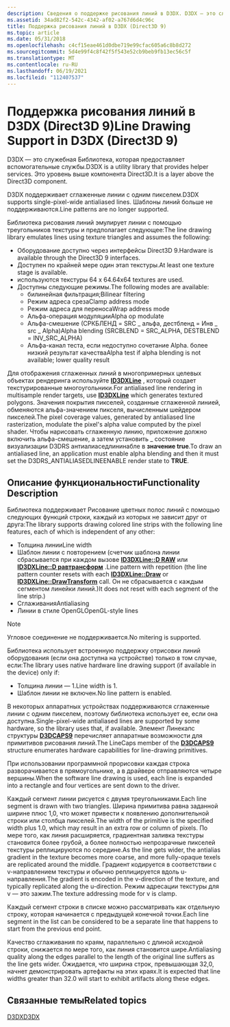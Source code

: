 ```yaml
---
description: Сведения о поддержке рисования линий в D3DX. D3DX — это служебная Библиотека, которая предоставляет вспомогательные службы. Это уровень выше компонента Direct3D.
ms.assetid: 34ad82f2-542c-4342-af02-a767d6d4c96c
title: Поддержка рисования линий в D3DX (Direct3D 9)
ms.topic: article
ms.date: 05/31/2018
ms.openlocfilehash: c4cf15eae461d0dbe719e99cfac605a6c8b8d272
ms.sourcegitcommit: 5d4e99f4c8f42f5f543e52cb9beb9fb13ec56c5f
ms.translationtype: MT
ms.contentlocale: ru-RU
ms.lasthandoff: 06/19/2021
ms.locfileid: "112407537"
---
```

# <a name="line-drawing-support-in-d3dx-direct3d-9"></a><span data-ttu-id="27eeb-105">Поддержка рисования линий в D3DX (Direct3D 9)</span><span class="sxs-lookup"><span data-stu-id="27eeb-105">Line Drawing Support in D3DX (Direct3D 9)</span></span>

<span data-ttu-id="27eeb-106">D3DX — это служебная Библиотека, которая предоставляет вспомогательные службы.</span><span class="sxs-lookup"><span data-stu-id="27eeb-106">D3DX is a utility library that provides helper services.</span></span> <span data-ttu-id="27eeb-107">Это уровень выше компонента Direct3D.</span><span class="sxs-lookup"><span data-stu-id="27eeb-107">It is a layer above the Direct3D component.</span></span>

<span data-ttu-id="27eeb-108">D3DX поддерживает сглаженные линии с одним пикселем.</span><span class="sxs-lookup"><span data-stu-id="27eeb-108">D3DX supports single-pixel-wide antialiased lines.</span></span> <span data-ttu-id="27eeb-109">Шаблоны линий больше не поддерживаются.</span><span class="sxs-lookup"><span data-stu-id="27eeb-109">Line patterns are no longer supported.</span></span>

<span data-ttu-id="27eeb-110">Библиотека рисования линий эмулирует линии с помощью треугольников текстуры и предполагает следующее:</span><span class="sxs-lookup"><span data-stu-id="27eeb-110">The line drawing library emulates lines using texture triangles and assumes the following:</span></span>

-   <span data-ttu-id="27eeb-111">Оборудование доступно через интерфейсы Direct3D 9.</span><span class="sxs-lookup"><span data-stu-id="27eeb-111">Hardware is available through the Direct3D 9 interfaces.</span></span>
-   <span data-ttu-id="27eeb-112">Доступен по крайней мере один этап текстуры.</span><span class="sxs-lookup"><span data-stu-id="27eeb-112">At least one texture stage is available.</span></span>
-   <span data-ttu-id="27eeb-113">используются текстуры 64 x 64.</span><span class="sxs-lookup"><span data-stu-id="27eeb-113">64x64 textures are used.</span></span>
-   <span data-ttu-id="27eeb-114">Доступны следующие режимы.</span><span class="sxs-lookup"><span data-stu-id="27eeb-114">The following modes are available:</span></span>
    -   <span data-ttu-id="27eeb-115">билинейная фильтрация;</span><span class="sxs-lookup"><span data-stu-id="27eeb-115">Bilinear filtering</span></span>
    -   <span data-ttu-id="27eeb-116">Режим адреса среза</span><span class="sxs-lookup"><span data-stu-id="27eeb-116">Clamp address mode</span></span>
    -   <span data-ttu-id="27eeb-117">Режим адреса для переноса</span><span class="sxs-lookup"><span data-stu-id="27eeb-117">Wrap address mode</span></span>
    -   <span data-ttu-id="27eeb-118">Альфа-операция модуляции</span><span class="sxs-lookup"><span data-stu-id="27eeb-118">Alpha op modulate</span></span>
    -   <span data-ttu-id="27eeb-119">Альфа-смешение (СРКБЛЕНД = SRC \_ альфа, дестбленд = Инв \_ src \_ Alpha)</span><span class="sxs-lookup"><span data-stu-id="27eeb-119">Alpha blending (SRCBLEND = SRC\_ALPHA, DESTBLEND = INV\_SRC\_ALPHA)</span></span>
    -   <span data-ttu-id="27eeb-120">Альфа-канал теста, если недоступно сочетание Alpha. более низкий результат качества</span><span class="sxs-lookup"><span data-stu-id="27eeb-120">Alpha test if alpha blending is not available; lower quality result</span></span>

<span data-ttu-id="27eeb-121">Для отображения сглаженных линий в многопримерных целевых объектах рендеринга используйте [**ID3DXLine**](id3dxline.md) , который создает текстурированные многоугольники.</span><span class="sxs-lookup"><span data-stu-id="27eeb-121">For antialiased line rendering in multisample render targets, use [**ID3DXLine**](id3dxline.md) which generates textured polygons.</span></span> <span data-ttu-id="27eeb-122">Значения покрытия пикселей, созданные сглаженной линией, обменяются альфа-значением пикселя, вычисленным шейдером пикселей.</span><span class="sxs-lookup"><span data-stu-id="27eeb-122">The pixel coverage values, generated by antialiased line rasterization, modulate the pixel's alpha value computed by the pixel shader.</span></span> <span data-ttu-id="27eeb-123">Чтобы нарисовать сглаженную линию, приложение должно включить альфа-смешение, а затем установить \_ состояние визуализации D3DRS антиалиаседлининабле в **значение true**.</span><span class="sxs-lookup"><span data-stu-id="27eeb-123">To draw an antialiased line, an application must enable alpha blending and then it must set the D3DRS\_ANTIALIASEDLINEENABLE render state to **TRUE**.</span></span>

## <a name="functionality-description"></a><span data-ttu-id="27eeb-124">Описание функциональности</span><span class="sxs-lookup"><span data-stu-id="27eeb-124">Functionality Description</span></span>

<span data-ttu-id="27eeb-125">Библиотека поддерживает Рисование цветных полос линий с помощью следующих функций строки, каждый из которых не зависит друг от друга:</span><span class="sxs-lookup"><span data-stu-id="27eeb-125">The library supports drawing colored line strips with the following line features, each of which is independent of any other:</span></span>

-   <span data-ttu-id="27eeb-126">Толщина линии</span><span class="sxs-lookup"><span data-stu-id="27eeb-126">Line width</span></span>
-   <span data-ttu-id="27eeb-127">Шаблон линии с повторением (счетчик шаблона линии сбрасывается при каждом вызове [**ID3DXLine::D RAW**](id3dxline--draw.md) или [**ID3DXLine::D равтрансформ**](id3dxline--drawtransform.md) .</span><span class="sxs-lookup"><span data-stu-id="27eeb-127">Line pattern with repetition (the line pattern counter resets with each [**ID3DXLine::Draw**](id3dxline--draw.md) or [**ID3DXLine::DrawTransform**](id3dxline--drawtransform.md) call.</span></span> <span data-ttu-id="27eeb-128">Он не сбрасывается с каждым сегментом линейки линий.)</span><span class="sxs-lookup"><span data-stu-id="27eeb-128">It does not reset with each segment of the line strip.)</span></span>
-   <span data-ttu-id="27eeb-129">Сглаживания</span><span class="sxs-lookup"><span data-stu-id="27eeb-129">Antialiasing</span></span>
-   <span data-ttu-id="27eeb-130">Линии в стиле OpenGL</span><span class="sxs-lookup"><span data-stu-id="27eeb-130">OpenGL-style lines</span></span>

> [!Note]  
> <span data-ttu-id="27eeb-131">Угловое соединение не поддерживается.</span><span class="sxs-lookup"><span data-stu-id="27eeb-131">No mitering is supported.</span></span>

 

<span data-ttu-id="27eeb-132">Библиотека использует встроенную поддержку отрисовки линий оборудования (если она доступна на устройстве) только в том случае, если:</span><span class="sxs-lookup"><span data-stu-id="27eeb-132">The library uses native hardware line drawing support (if available in the device) only if:</span></span>

-   <span data-ttu-id="27eeb-133">Толщина линии — 1.</span><span class="sxs-lookup"><span data-stu-id="27eeb-133">Line width is 1.</span></span>
-   <span data-ttu-id="27eeb-134">Шаблон линии не включен.</span><span class="sxs-lookup"><span data-stu-id="27eeb-134">No line pattern is enabled.</span></span>

<span data-ttu-id="27eeb-135">В некоторых аппаратных устройствах поддерживаются сглаженные линии с одним пикселем, поэтому библиотека использует ее, если она доступна.</span><span class="sxs-lookup"><span data-stu-id="27eeb-135">Single-pixel-wide antialiased lines are supported by some hardware, so the library uses that, if available.</span></span> <span data-ttu-id="27eeb-136">Элемент Линекапс структуры [**D3DCAPS9**](/windows/desktop/api/D3D9Caps/ns-d3d9caps-d3dcaps9) перечисляет аппаратные возможности для примитивов рисования линий.</span><span class="sxs-lookup"><span data-stu-id="27eeb-136">The LineCaps member of the [**D3DCAPS9**](/windows/desktop/api/D3D9Caps/ns-d3d9caps-d3dcaps9) structure enumerates hardware capabilities for line-drawing primitives.</span></span>

<span data-ttu-id="27eeb-137">При использовании программной прорисовки каждая строка разворачивается в прямоугольнике, а в драйвере отправляются четыре вершины.</span><span class="sxs-lookup"><span data-stu-id="27eeb-137">When the software line drawing is used, each line is expanded into a rectangle and four vertices are sent down to the driver.</span></span>

<span data-ttu-id="27eeb-138">Каждый сегмент линии рисуется с двумя треугольниками.</span><span class="sxs-lookup"><span data-stu-id="27eeb-138">Each line segment is drawn with two triangles.</span></span> <span data-ttu-id="27eeb-139">Ширина примитива равна заданной ширине плюс 1,0, что может привести к появлению дополнительной строки или столбца пикселей.</span><span class="sxs-lookup"><span data-stu-id="27eeb-139">The width of the primitive is the specified width plus 1.0, which may result in an extra row or column of pixels.</span></span> <span data-ttu-id="27eeb-140">По мере того, как линия расширяется, градиентная заливка текстуры становится более грубой, а более полностью непрозрачные пикселей текстуры реплицируются по середине.</span><span class="sxs-lookup"><span data-stu-id="27eeb-140">As the line gets wider, the antialias gradient in the texture becomes more coarse, and more fully-opaque texels are replicated around the middle.</span></span> <span data-ttu-id="27eeb-141">Градиент кодируется в соответствии с v-направлением текстуры и обычно реплицируется вдоль u-направления.</span><span class="sxs-lookup"><span data-stu-id="27eeb-141">The gradient is encoded in the v-direction of the texture, and typically replicated along the u-direction.</span></span> <span data-ttu-id="27eeb-142">Режим адресации текстуры для v — это зажим.</span><span class="sxs-lookup"><span data-stu-id="27eeb-142">The texture addressing mode for v is clamp.</span></span>

<span data-ttu-id="27eeb-143">Каждый сегмент строки в списке можно рассматривать как отдельную строку, которая начинается с предыдущей конечной точки.</span><span class="sxs-lookup"><span data-stu-id="27eeb-143">Each line segment in the list can be considered to be a separate line that happens to start from the previous end point.</span></span>

<span data-ttu-id="27eeb-144">Качество сглаживания по краям, параллельно с длиной исходной строки, снижается по мере того, как линия становится шире.</span><span class="sxs-lookup"><span data-stu-id="27eeb-144">Antialiasing quality along the edges parallel to the length of the original line suffers as the line gets wider.</span></span> <span data-ttu-id="27eeb-145">Ожидается, что ширина строк, превышающая 32,0, начнет демонстрировать артефакты на этих краях.</span><span class="sxs-lookup"><span data-stu-id="27eeb-145">It is expected that line widths greater than 32.0 will start to exhibit artifacts along these edges.</span></span>

## <a name="related-topics"></a><span data-ttu-id="27eeb-146">Связанные темы</span><span class="sxs-lookup"><span data-stu-id="27eeb-146">Related topics</span></span>

<dl> <dt>

[<span data-ttu-id="27eeb-147">D3DX</span><span class="sxs-lookup"><span data-stu-id="27eeb-147">D3DX</span></span>](d3dx.md)
</dt> </dl>

 

 



